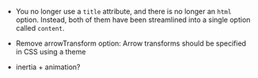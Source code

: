 - You no longer use a `title` attribute, and there is no longer an `html` option. Instead, both of them have been streamlined into a single option called `content`.
  
- Remove arrowTransform option: Arrow transforms should be specified in CSS using a theme

- inertia + animation?